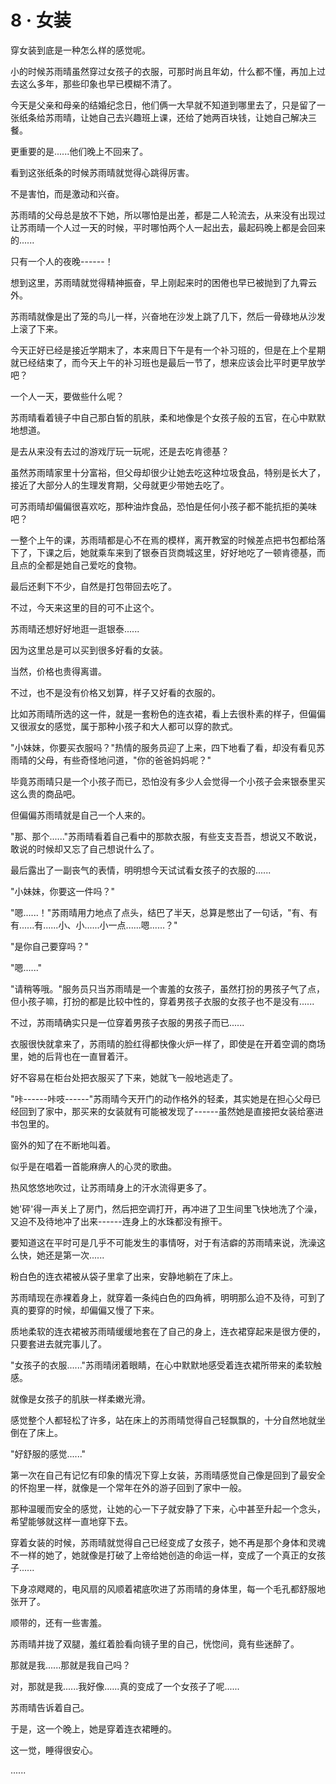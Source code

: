 <link rel="stylesheet" href="../../styles/text.css" />
<h1>8 · 女装</h1>

穿女装到底是一种怎么样的感觉呢。

小的时候苏雨晴虽然穿过女孩子的衣服，可那时尚且年幼，什么都不懂，再加上过去这么多年，那些印象也早已模糊不清了。

今天是父亲和母亲的结婚纪念日，他们俩一大早就不知道到哪里去了，只是留了一张纸条给苏雨晴，让她自己去兴趣班上课，还给了她两百块钱，让她自己解决三餐。

更重要的是......他们晚上不回来了。

看到这张纸条的时候苏雨晴就觉得心跳得厉害。

不是害怕，而是激动和兴奋。

苏雨晴的父母总是放不下她，所以哪怕是出差，都是二人轮流去，从来没有出现过让苏雨晴一个人过一天的时候，平时哪怕两个人一起出去，最起码晚上都是会回来的......

只有一个人的夜晚------！

想到这里，苏雨晴就觉得精神振奋，早上刚起来时的困倦也早已被抛到了九霄云外。

苏雨晴就像是出了笼的鸟儿一样，兴奋地在沙发上跳了几下，然后一骨碌地从沙发上滚了下来。

今天正好已经是接近学期末了，本来周日下午是有一个补习班的，但是在上个星期就已经结束了，而今天上午的补习班也是最后一节了，想来应该会比平时更早放学吧？

一个人一天，要做些什么呢？

苏雨晴看着镜子中自己那白皙的肌肤，柔和地像是个女孩子般的五官，在心中默默地想道。

是去从来没有去过的游戏厅玩一玩呢，还是去吃肯德基？

虽然苏雨晴家里十分富裕，但父母却很少让她去吃这种垃圾食品，特别是长大了，接近了大部分人的生理发育期，父母就更少带她去吃了。

可苏雨晴却偏偏很喜欢吃，那种油炸食品，恐怕是任何小孩子都不能抗拒的美味吧？

一整个上午的课，苏雨晴都是心不在焉的模样，离开教室的时候差点把书包都给落下了，下课之后，她就乘车来到了银泰百货商城这里，好好地吃了一顿肯德基，而且点的全都是她自己爱吃的食物。

最后还剩下不少，自然是打包带回去吃了。

不过，今天来这里的目的可不止这个。

苏雨晴还想好好地逛一逛银泰......

因为这里总是可以买到很多好看的女装。

当然，价格也贵得离谱。

不过，也不是没有价格又划算，样子又好看的衣服的。

比如苏雨晴所选的这一件，就是一套粉色的连衣裙，看上去很朴素的样子，但偏偏又很淑女的感觉，属于那种小孩子和大人都可以穿的款式。

"小妹妹，你要买衣服吗？"热情的服务员迎了上来，四下地看了看，却没有看见苏雨晴的父母，有些奇怪地问道，"你的爸爸妈妈呢？"

毕竟苏雨晴只是一个小孩子而已，恐怕没有多少人会觉得一个小孩子会来银泰里买这么贵的商品吧。

但偏偏苏雨晴就是自己一个人来的。

"那、那个......"苏雨晴看着自己看中的那款衣服，有些支支吾吾，想说又不敢说，敢说的时候却又忘了自己想说什么了。

最后露出了一副丧气的表情，明明想今天试试看女孩子的衣服的......

"小妹妹，你要这一件吗？"

"嗯......！"苏雨晴用力地点了点头，结巴了半天，总算是憋出了一句话，"有、有有......有......小、小......小一点......嗯......？"

"是你自己要穿吗？"

"嗯......"

"请稍等哦。"服务员只当苏雨晴是一个害羞的女孩子，虽然打扮的男孩子气了点，但小孩子嘛，打扮的都是比较中性的，穿着男孩子衣服的女孩子也不是没有......

不过，苏雨晴确实只是一位穿着男孩子衣服的男孩子而已......

衣服很快就拿来了，苏雨晴的脸红得都快像火炉一样了，即使是在开着空调的商场里，她的后背也在一直冒着汗。

好不容易在柜台处把衣服买了下来，她就飞一般地逃走了。

"咔------咔吱------"苏雨晴今天开门的动作格外的轻柔，其实她是在担心父母已经回到了家中，那买来的女装就有可能被发现了------虽然她是直接把女装给塞进书包里的。

窗外的知了在不断地叫着。

似乎是在唱着一首能麻痹人的心灵的歌曲。

热风悠悠地吹过，让苏雨晴身上的汗水流得更多了。

她'砰'得一声关上了房门，然后把空调打开，再冲进了卫生间里飞快地洗了个澡，又迫不及待地冲了出来------连身上的水珠都没有擦干。

要知道这在平时可是几乎不可能发生的事情呀，对于有洁癖的苏雨晴来说，洗澡这么快，她还是第一次......

粉白色的连衣裙被从袋子里拿了出来，安静地躺在了床上。

苏雨晴现在赤裸着身上，就穿着一条纯白色的四角裤，明明那么迫不及待，可到了真的要穿的时候，却偏偏又慢了下来。

质地柔软的连衣裙被苏雨晴缓缓地套在了自己的身上，连衣裙穿起来是很方便的，只要套进去就完事儿了。

"女孩子的衣服......"苏雨晴闭着眼睛，在心中默默地感受着连衣裙所带来的柔软触感。

就像是女孩子的肌肤一样柔嫩光滑。

感觉整个人都轻松了许多，站在床上的苏雨晴觉得自己轻飘飘的，十分自然地就坐倒在了床上。

"好舒服的感觉......"

第一次在自己有记忆有印象的情况下穿上女装，苏雨晴感觉自己像是回到了最安全的怀抱里一样，就像是一个常年在外的游子回到了家中一般。

那种温暖而安全的感觉，让她的心一下子就安静了下来，心中甚至升起一个念头，希望能够就这样一直地穿下去。

穿着女装的时候，苏雨晴就觉得自己已经变成了女孩子，她不再是那个身体和灵魂不一样的她了，她就像是打破了上帝给她创造的命运一样，变成了一个真正的女孩子......

下身凉飕飕的，电风扇的风顺着裙底吹进了苏雨晴的身体里，每一个毛孔都舒服地张开了。

顺带的，还有一些害羞。

苏雨晴并拢了双腿，羞红着脸看向镜子里的自己，恍惚间，竟有些迷醉了。

那就是我......那就是我自己吗？

对，那就是我......我好像......真的变成了一个女孩子了呢......

苏雨晴告诉着自己。

于是，这一个晚上，她是穿着连衣裙睡的。

这一觉，睡得很安心。

......

